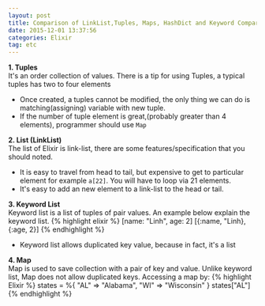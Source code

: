 ```yaml
---
layout: post
title: Comparison of LinkList,Tuples, Maps, HashDict and Keyword Comparison in Elixir
date: 2015-12-01 13:37:56
categories: Elixir
tag: etc
--- 
```


**1. Tuples**  
It's an order collection of values. There is a tip for using Tuples, a typical tuples 
has two to four elements  
*  Once created, a tuples cannot be modified, the only thing we can do is
matching(assigning) variable with new tuple.  
*  If the number of tuple element is great,(probably greater than 4 elements),
programmer should use `Map`


**2. List (LinkList)**  
The list of Elixir is link-list, there are some features/specification that you
should noted.  
* It is easy to travel from head to tail, but expensive to get to particular
element for example `a[22]`. You will have to loop via 21 elements.  
* It's easy to add an new element to a link-list to the head or tail.  

**3. Keyword List**  
Keyword list is a list of tuples of pair values. An example below explain the
keyword list.
{% highlight elixir %}
[name: "Linh", age: 2]
[{:name, "Linh}, {:age, 2}]
{% endhighlight %}
* Keyword list allows duplicated key value, because in fact, it's a list  

**4. Map**  
Map is used to save collection with a pair of key and value. Unlike keyword
list, Map does not allow duplicated keys. Accessing a map by: 
{% highlight Elixir %}
states = %{ "AL" => "Alabama", "WI" => "Wisconsin" }
states["AL"]
{% endhighlight %}

